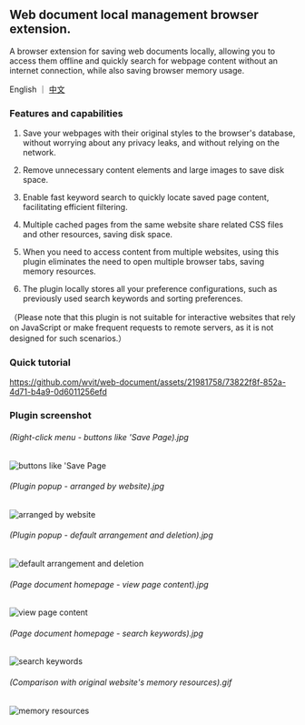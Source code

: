 ## Web document local management browser extension.

A browser extension for saving web documents locally, allowing you to access them offline and quickly search for webpage content without an internet connection, while also saving browser memory usage.

English ｜ [中文](./README-zh_CN.md)

### Features and capabilities

1. Save your webpages with their original styles to the browser's database, without worrying about any privacy leaks, and without relying on the network.

2. Remove unnecessary content elements and large images to save disk space.

3. Enable fast keyword search to quickly locate saved page content, facilitating efficient filtering.

4. Multiple cached pages from the same website share related CSS files and other resources, saving disk space.

5. When you need to access content from multiple websites, using this plugin eliminates the need to open multiple browser tabs, saving memory resources.

6. The plugin locally stores all your preference configurations, such as previously used search keywords and sorting preferences.

（Please note that this plugin is not suitable for interactive websites that rely on JavaScript or make frequent requests to remote servers, as it is not designed for such scenarios.）

### Quick tutorial

https://github.com/wvit/web-document/assets/21981758/73822f8f-852a-4d71-b4a9-0d6011256efd

### Plugin screenshot

###### (Right-click menu - buttons like 'Save Page).jpg

![buttons like 'Save Page](https://wvit.github.io/static/web-document/img6.jpg)

###### (Plugin popup - arranged by website).jpg

![arranged by website](https://wvit.github.io/static/web-document/img4.jpg)

###### (Plugin popup - default arrangement and deletion).jpg

![default arrangement and deletion](https://wvit.github.io/static/web-document/img5.jpg)

###### (Page document homepage - view page content).jpg

![view page content](https://wvit.github.io/static/web-document/img3.jpg)

###### (Page document homepage - search keywords).jpg

![search keywords](https://wvit.github.io/static/web-document/img2.jpg)

###### (Comparison with original website's memory resources).gif

![memory resources](https://wvit.github.io/static/web-document/img1.gif)
